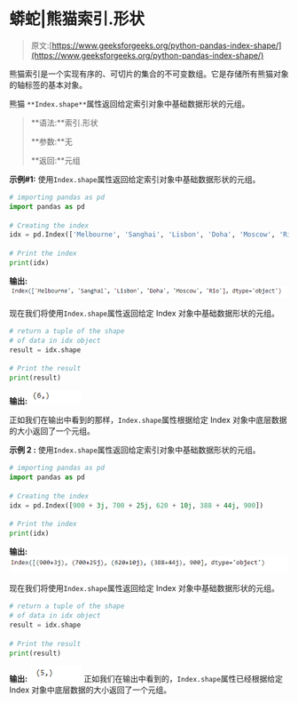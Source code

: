# 蟒蛇|熊猫索引.形状

> 原文:[https://www.geeksforgeeks.org/python-pandas-index-shape/](https://www.geeksforgeeks.org/python-pandas-index-shape/)

熊猫索引是一个实现有序的、可切片的集合的不可变数组。它是存储所有熊猫对象的轴标签的基本对象。

熊猫 `**Index.shape**`属性返回给定索引对象中基础数据形状的元组。

> **语法:**索引.形状
> 
> **参数:**无
> 
> **返回:**元组

**示例#1:** 使用`Index.shape`属性返回给定索引对象中基础数据形状的元组。

```py
# importing pandas as pd
import pandas as pd

# Creating the index
idx = pd.Index(['Melbourne', 'Sanghai', 'Lisbon', 'Doha', 'Moscow', 'Rio'])

# Print the index
print(idx)
```

**输出:**
![](img/d947b05528c70694d6702a7dceabbb1e.png)

现在我们将使用`Index.shape`属性返回给定 Index 对象中基础数据形状的元组。

```py
# return a tuple of the shape
# of data in idx object
result = idx.shape

# Print the result
print(result)
```

**输出:**
![](img/61e40742ed746ac52a9501feffdafb4e.png)

正如我们在输出中看到的那样，`Index.shape`属性根据给定 Index 对象中底层数据的大小返回了一个元组。

**示例 2 :** 使用`Index.shape`属性返回给定索引对象中基础数据形状的元组。

```py
# importing pandas as pd
import pandas as pd

# Creating the index
idx = pd.Index([900 + 3j, 700 + 25j, 620 + 10j, 388 + 44j, 900])

# Print the index
print(idx)
```

**输出:**
![](img/a9148eb763b01e778d38c820623b038c.png)

现在我们将使用`Index.shape`属性返回给定 Index 对象中基础数据形状的元组。

```py
# return a tuple of the shape
# of data in idx object
result = idx.shape

# Print the result
print(result)
```

**输出:**
![](img/ca631056952ac8d1ef67b10a5778e52a.png)
正如我们在输出中看到的，`Index.shape`属性已经根据给定 Index 对象中底层数据的大小返回了一个元组。
